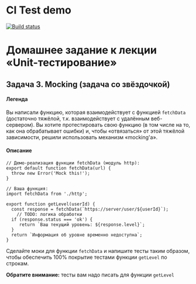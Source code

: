 # CI Test demo

[![Build status](https://ci.appveyor.com/api/projects/status/80x19218o9p3qrfk?svg=true)](https://ci.appveyor.com/project/Natasha01013/hw4-task3-mock)


# Домашнее задание к лекции «Unit-тестирование»   
## Задача 3. Mocking (задача со звёздочкой)

#### Легенда

Вы написали функцию, которая взаимодействует с функцией `fetchData` (достаточно тяжёлой, т.к. взаимодействует с удалённым веб-сервером). Вы хотите протестировать свою функцию (в том числе на то, как она обрабатывает ошибки) и, чтобы «отвязаться» от этой тяжёлой зависимости, решили использовать механизм «mocking'а».

#### Описание   
```
// Демо-реализация функции fetchData (модуль http):   
export default function fetchData(url) {   
  throw new Error('Mock this!');   
}
```

```
// Ваша функция:   
import fetchData from './http';

export function getLevel(userId) {   
  const response = fetchData(`https://server/user/${userId}`);   
    // TODO: логика обработки   
  if (response.status === 'ok') {   
     return `Ваш текущий уровень: ${response.level}`;    
  }   
  return `Информация об уровне временно недоступна`;   
}   
```

Сделайте моки для функции `fetchData` и напишите тесты таким образом, чтобы обеспечить 100% покрытие тестами функции `getLevel` по строкам.

**Обратите внимание:** тесты вам надо писать для функции `getLevel`
